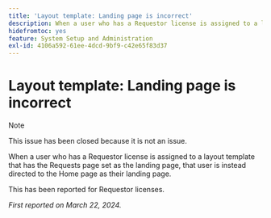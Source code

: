 ```yaml
---
title: 'Layout template: Landing page is incorrect'
description: When a user who has a Requestor license is assigned to a layout template that has the Requests page set as the landing page, that user is instead directed to the Home page as their landing page.
hidefromtoc: yes
feature: System Setup and Administration
exl-id: 4106a592-61ee-4dcd-9bf9-c42e65f83d37
---
```

# Layout template: Landing page is incorrect

>[!NOTE]
>
>This issue has been closed because it is not an issue.

When a user who has a Requestor license is assigned to a layout template that has the Requests page set as the landing page, that user is instead directed to the Home page as their landing page.

This has been reported for Requestor licenses.

_First reported on March 22, 2024._
